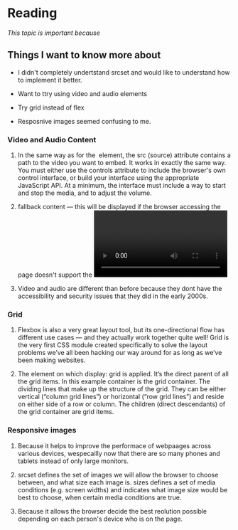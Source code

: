 # Reading

*This topic is important because*

## Things I want to know more about

- I didn't completely undertstand srcset and would like to understand how to implement it better.

- Want to ttry using video and audio elements

- Try grid instead of flex

- Resposnive images seemed confusing to me.

### Video and Audio Content

1. In the same way as for the <img> element, the src (source) attribute contains a path to the video you want to embed. It works in exactly the same way. You must either use the controls attribute to include the browser's own control interface, or build your interface using the appropriate JavaScript API. At a minimum, the interface must include a way to start and stop the media, and to adjust the volume.

2. fallback content — this will be displayed if the browser accessing the page doesn't support the <video> element, allowing us to provide a fallback for older browsers.

3. Video and audio are different than before because they dont have the accessibility and security issues that they did in the early 2000s.

### Grid

1. Flexbox is also a very great layout tool, but its one-directional flow has different use cases — and they actually work together quite well! Grid is the very first CSS module created specifically to solve the layout problems we’ve all been hacking our way around for as long as we’ve been making websites.

2. The element on which display: grid is applied. It’s the direct parent of all the grid items. In this example container is the grid container. The dividing lines that make up the structure of the grid. They can be either vertical (“column grid lines”) or horizontal (“row grid lines”) and reside on either side of a row or column. The children (direct descendants) of the grid container are grid items.

### Responsive images

1. Because it helps to improve the performace of webpaages across various devices, wespecailly now that there are so many phones and tablets instead of only large monitors.

2. srcset defines the set of images we will allow the browser to choose between, and what size each image is. sizes defines a set of media conditions (e.g. screen widths) and indicates what image size would be best to choose, when certain media conditions are true.

3. Because it allows the browser decide the best reolution possible depending on each person's device who is on the page. 

